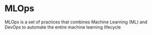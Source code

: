 # MLOps
MLOps is a set of practices that combines Machine Learning (ML) and DevOps to automate the entire machine learning lifecycle

